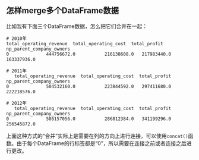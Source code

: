 ## 怎样merge多个DataFrame数据

比如我有下面三个DataFrame数据，怎么把它们合并在一起：

```
# 2010年
total_operating_revenue  total_operating_cost  total_profit  np_parent_company_owners
0              444756672.0           216138608.0   217983440.0               163337936.0

# 2011年
   total_operating_revenue  total_operating_cost  total_profit  np_parent_company_owners
0              504532160.0           223844592.0   297411680.0               222218576.0

# 2012年
   total_operating_revenue  total_operating_cost  total_profit  np_parent_company_owners
0              586157056.0           286812384.0   341199296.0               256545872.0
```

上面这种方式的“合并”实际上是需要在列的方向上进行连接，可以使用`concat()`函数。由于每个DataFrame的行标签都是“0”，所以需要在连接之前或者连接之后进行更改。